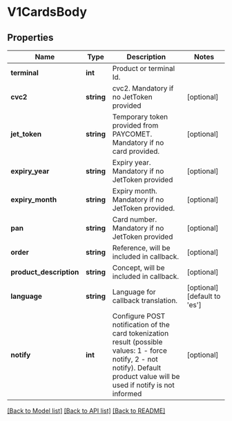 # V1CardsBody

## Properties
Name | Type | Description | Notes
------------ | ------------- | ------------- | -------------
**terminal** | **int** | Product or terminal Id. | 
**cvc2** | **string** | cvc2. Mandatory if no JetToken provided | [optional] 
**jet_token** | **string** | Temporary token provided from PAYCOMET. Mandatory if no card provided. | [optional] 
**expiry_year** | **string** | Expiry year.  Mandatory if no JetToken provided | [optional] 
**expiry_month** | **string** | Expiry month.  Mandatory if no JetToken provided. | [optional] 
**pan** | **string** | Card number. Mandatory if no JetToken provided | [optional] 
**order** | **string** | Reference, will be included in callback. | [optional] 
**product_description** | **string** | Concept, will be included in callback. | [optional] 
**language** | **string** | Language for callback translation. | [optional] [default to 'es']
**notify** | **int** | Configure POST notification of the card tokenization result (possible values: 1 - force notify, 2 - not notify). Default product value will be used if notify is not informed | [optional] 

[[Back to Model list]](../../README.md#documentation-for-models) [[Back to API list]](../../README.md#documentation-for-api-endpoints) [[Back to README]](../../README.md)

